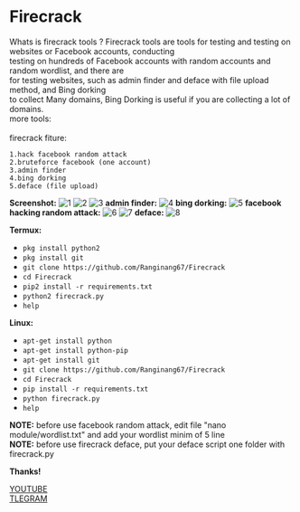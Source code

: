 # Firecrack

Whats is firecrack tools ?
Firecrack tools are tools for testing and testing on websites or Facebook accounts, conducting<br>
testing on hundreds of Facebook accounts with random accounts and random wordlist, and there are<br>
for testing websites, such as admin finder and deface with file upload method, and Bing dorking<br>
to collect Many domains, Bing Dorking is useful if you are collecting a lot of domains.<br>
more tools:<br>
<br>firecrack fiture:<br>

```
1.hack facebook random attack
2.bruteforce facebook (one account)
3.admin finder
4.bing dorking
5.deface (file upload)
```

**Screenshot:**
![1](https://github.com/Ranginang67/Firecrack/blob/master/img/1.png)
![2](https://github.com/Ranginang67/Firecrack/blob/master/img/2.png)
![3](https://github.com/Ranginang67/Firecrack/blob/master/img/3.png)
**admin finder:**
![4](https://github.com/Ranginang67/Firecrack/blob/master/img/admin_pan.png)
**bing dorking:**
![5](https://github.com/Ranginang67/Firecrack/blob/master/img/dorking.png)
**facebook hacking random attack:**
![6](https://github.com/Ranginang67/Firecrack/blob/master/img/random_1.png)
![7](https://github.com/Ranginang67/Firecrack/blob/master/img/random_2.png)
**deface:**
![8](https://github.com/Ranginang67/Firecrack/blob/master/img/deface.png)

**Termux:**
* `pkg install python2`
* `pkg install git`
* `git clone https://github.com/Ranginang67/Firecrack`
* `cd Firecrack`
* `pip2 install -r requirements.txt`
* `python2 firecrack.py`
* `help`

**Linux:**
* `apt-get install python`
* `apt-get install python-pip`
* `apt-get install git`
* `git clone https://github.com/Ranginang67/Firecrack`
* `cd Firecrack`
* `pip install -r requirements.txt`
* `python firecrack.py`
* `help`

**NOTE:** before use facebook random attack, edit file "nano module/wordlist.txt" and add your wordlist minim of 5 line<br>
**NOTE:** before use firecrack deface, put your deface script one folder with firecrack.py

**Thanks!**

[YOUTUBE](https://www.youtube.com/channel/UCNMD5U02GFeWLqmrl_XSPGQ) <br>
[TLEGRAM](https://t.me/Msambari)

